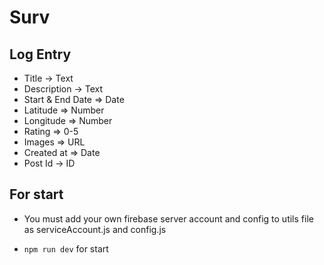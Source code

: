 # Surv

## Log Entry

- Title -> Text
- Description -> Text
- Start & End Date => Date
- Latitude => Number
- Longitude => Number
- Rating => 0-5
- Images => URL
- Created at => Date
- Post Id -> ID

## For start

- You must add your own firebase server account and config to utils file as serviceAccount.js and config.js

* `npm run dev` for start
